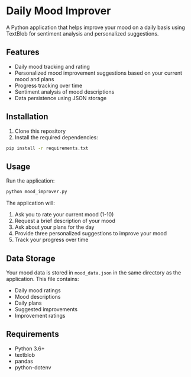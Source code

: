 # Daily Mood Improver

A Python application that helps improve your mood on a daily basis using TextBlob for sentiment analysis and personalized suggestions.

## Features

- Daily mood tracking and rating
- Personalized mood improvement suggestions based on your current mood and plans
- Progress tracking over time
- Sentiment analysis of mood descriptions
- Data persistence using JSON storage

## Installation

1. Clone this repository
2. Install the required dependencies:
```bash
pip install -r requirements.txt
```

## Usage

Run the application:
```bash
python mood_improver.py
```

The application will:
1. Ask you to rate your current mood (1-10)
2. Request a brief description of your mood
3. Ask about your plans for the day
4. Provide three personalized suggestions to improve your mood
5. Track your progress over time

## Data Storage

Your mood data is stored in `mood_data.json` in the same directory as the application. This file contains:
- Daily mood ratings
- Mood descriptions
- Daily plans
- Suggested improvements
- Improvement ratings

## Requirements

- Python 3.6+
- textblob
- pandas
- python-dotenv 